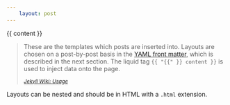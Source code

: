 ```yaml
---
    layout: post
---
```


{{ content }}

<blockquote>
  <p>
    These are the templates which posts are inserted into. Layouts are chosen on a post-by-post basis in the
    <a href="http://github.com/mojombo/jekyll/wiki/YAML-Front-Matter">YAML front matter</a>, which is described
    in the next section. The liquid tag <code>{{ "{{" }} content }}</code> is used to inject data onto the page.
  </p>
  <small><cite><a href="https://github.com/mojombo/jekyll/wiki/Usage">Jekyll Wiki: Usage</a></cite></small>
</blockquote>
<p>
  Layouts can be nested and should be in HTML with a <code>.html</code> extension.
</p>
